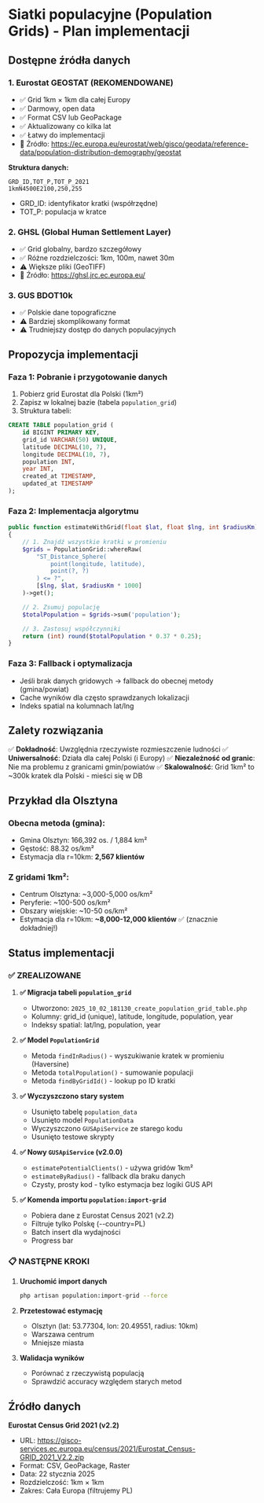 # Siatki populacyjne (Population Grids) - Plan implementacji

## Dostępne źródła danych

### 1. **Eurostat GEOSTAT (REKOMENDOWANE)**
- ✅ Grid 1km × 1km dla całej Europy
- ✅ Darmowy, open data
- ✅ Format CSV lub GeoPackage
- ✅ Aktualizowany co kilka lat
- ✅ Łatwy do implementacji
- 📍 Źródło: https://ec.europa.eu/eurostat/web/gisco/geodata/reference-data/population-distribution-demography/geostat

**Struktura danych:**
```csv
GRD_ID,TOT_P,TOT_P_2021
1kmN4500E2100,250,255
```
- GRD_ID: identyfikator kratki (współrzędne)
- TOT_P: populacja w kratce

### 2. **GHSL (Global Human Settlement Layer)**
- ✅ Grid globalny, bardzo szczegółowy
- ✅ Różne rozdzielczości: 1km, 100m, nawet 30m
- ⚠️ Większe pliki (GeoTIFF)
- 📍 Źródło: https://ghsl.jrc.ec.europa.eu/

### 3. **GUS BDOT10k**
- ✅ Polskie dane topograficzne
- ⚠️ Bardziej skomplikowany format
- ⚠️ Trudniejszy dostęp do danych populacyjnych

## Propozycja implementacji

### Faza 1: Pobranie i przygotowanie danych
1. Pobierz grid Eurostat dla Polski (1km²)
2. Zapisz w lokalnej bazie (tabela `population_grid`)
3. Struktura tabeli:
```sql
CREATE TABLE population_grid (
    id BIGINT PRIMARY KEY,
    grid_id VARCHAR(50) UNIQUE,
    latitude DECIMAL(10, 7),
    longitude DECIMAL(10, 7),
    population INT,
    year INT,
    created_at TIMESTAMP,
    updated_at TIMESTAMP
);
```

### Faza 2: Implementacja algorytmu
```php
public function estimateWithGrid(float $lat, float $lng, int $radiusKm): int
{
    // 1. Znajdź wszystkie kratki w promieniu
    $grids = PopulationGrid::whereRaw(
        "ST_Distance_Sphere(
            point(longitude, latitude),
            point(?, ?)
        ) <= ?",
        [$lng, $lat, $radiusKm * 1000]
    )->get();

    // 2. Zsumuj populację
    $totalPopulation = $grids->sum('population');

    // 3. Zastosuj współczynniki
    return (int) round($totalPopulation * 0.37 * 0.25);
}
```

### Faza 3: Fallback i optymalizacja
- Jeśli brak danych gridowych → fallback do obecnej metody (gmina/powiat)
- Cache wyników dla często sprawdzanych lokalizacji
- Indeks spatial na kolumnach lat/lng

## Zalety rozwiązania

✅ **Dokładność**: Uwzględnia rzeczywiste rozmieszczenie ludności
✅ **Uniwersalność**: Działa dla całej Polski (i Europy)
✅ **Niezależność od granic**: Nie ma problemu z granicami gmin/powiatów
✅ **Skalowalność**: Grid 1km² to ~300k kratek dla Polski - mieści się w DB

## Przykład dla Olsztyna

### Obecna metoda (gmina):
- Gmina Olsztyn: 166,392 os. / 1,884 km²
- Gęstość: 88.32 os/km²
- Estymacja dla r=10km: **2,567 klientów**

### Z gridami 1km²:
- Centrum Olsztyna: ~3,000-5,000 os/km²
- Peryferie: ~100-500 os/km²
- Obszary wiejskie: ~10-50 os/km²
- Estymacja dla r=10km: **~8,000-12,000 klientów** ✅ (znacznie dokładniej!)

## Status implementacji

### ✅ ZREALIZOWANE

1. **✅ Migracja tabeli `population_grid`**
   - Utworzono: `2025_10_02_181130_create_population_grid_table.php`
   - Kolumny: grid_id (unique), latitude, longitude, population, year
   - Indeksy spatial: lat/lng, population, year

2. **✅ Model `PopulationGrid`**
   - Metoda `findInRadius()` - wyszukiwanie kratek w promieniu (Haversine)
   - Metoda `totalPopulation()` - sumowanie populacji
   - Metoda `findByGridId()` - lookup po ID kratki

3. **✅ Wyczyszczono stary system**
   - Usunięto tabelę `population_data`
   - Usunięto model `PopulationData`
   - Wyczyszczono `GUSApiService` ze starego kodu
   - Usunięto testowe skrypty

4. **✅ Nowy `GUSApiService` (v2.0.0)**
   - `estimatePotentialClients()` - używa gridów 1km²
   - `estimateByRadius()` - fallback dla braku danych
   - Czysty, prosty kod - tylko estymacja bez logiki GUS API

5. **✅ Komenda importu `population:import-grid`**
   - Pobiera dane z Eurostat Census 2021 (v2.2)
   - Filtruje tylko Polskę (--country=PL)
   - Batch insert dla wydajności
   - Progress bar

### 📋 NASTĘPNE KROKI

1. **Uruchomić import danych**
   ```bash
   php artisan population:import-grid --force
   ```

2. **Przetestować estymację**
   - Olsztyn (lat: 53.77304, lon: 20.49551, radius: 10km)
   - Warszawa centrum
   - Mniejsze miasta

3. **Walidacja wyników**
   - Porównać z rzeczywistą populacją
   - Sprawdzić accuracy względem starych metod

## Źródło danych

**Eurostat Census Grid 2021 (v2.2)**
- URL: https://gisco-services.ec.europa.eu/census/2021/Eurostat_Census-GRID_2021_V2.2.zip
- Format: CSV, GeoPackage, Raster
- Data: 22 stycznia 2025
- Rozdzielczość: 1km × 1km
- Zakres: Cała Europa (filtrujemy PL)
